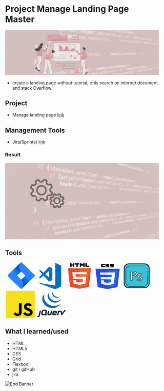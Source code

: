 # Project Manage Landing Page Master

![Begin Banner](Documentation/top-1200x350.gif)

* create a landing page without tutorial, only search on internet document and stack Overflow.

## Project
* Manage landing page [link](https://github.com/pittyh6/manage-landing-page-master)

## Management Tools
* Jira(Sprints) [link](https://github.com/pittyh6/manage-landing-page-master/tree/master/Sprint2)
### Result
![Middle Banner](Documentation/Under_Development.gif)

## Tools
<img src= Documentation/jira.png  height="90" width="100" ><img src= Documentation/vscode.png  height="90" width="100"><img src= Documentation/html.png  height="90" width="90"><img src= Documentation/css.png  height="90" width="90"><img src= Documentation/photoshop.png  height="90" width="100"><img src= Documentation/js.png  height="90" width="100"><img src= Documentation/jquery.png  height="90" width="100">

## What I learned/used
* HTML
* HTML5
* CSS
* Grid
* Flexbox
* git / gitHub
* jira


![End Banner](Documentation/botton-1200x350.gif)